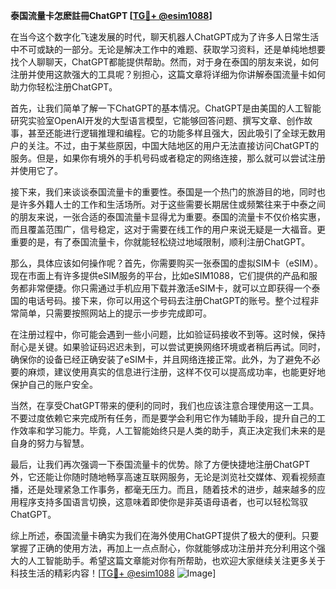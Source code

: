 **泰国流量卡怎麽註冊ChatGPT [[TG💪+ @esim1088](https://t.me/s/esim1088)]**

在当今这个数字化飞速发展的时代，聊天机器人ChatGPT成为了许多人日常生活中不可或缺的一部分。无论是解决工作中的难题、获取学习资料，还是单纯地想要找个人聊聊天，ChatGPT都能提供帮助。然而，对于身在泰国的朋友来说，如何注册并使用这款强大的工具呢？别担心，这篇文章将详细为你讲解泰国流量卡如何助力你轻松注册ChatGPT。

首先，让我们简单了解一下ChatGPT的基本情况。ChatGPT是由美国的人工智能研究实验室OpenAI开发的大型语言模型，它能够回答问题、撰写文章、创作故事，甚至还能进行逻辑推理和编程。它的功能多样且强大，因此吸引了全球无数用户的关注。不过，由于某些原因，中国大陆地区的用户无法直接访问ChatGPT的服务。但是，如果你有境外的手机号码或者稳定的网络连接，那么就可以尝试注册并使用它了。

接下来，我们来谈谈泰国流量卡的重要性。泰国是一个热门的旅游目的地，同时也是许多外籍人士的工作和生活场所。对于这些需要长期居住或频繁往来于中泰之间的朋友来说，一张合适的泰国流量卡显得尤为重要。泰国的流量卡不仅价格实惠，而且覆盖范围广，信号稳定，这对于需要在线工作的用户来说无疑是一大福音。更重要的是，有了泰国流量卡，你就能轻松绕过地域限制，顺利注册ChatGPT。

那么，具体应该如何操作呢？首先，你需要购买一张泰国的虚拟SIM卡（eSIM）。现在市面上有许多提供eSIM服务的平台，比如eSIM1088，它们提供的产品和服务都非常便捷。你只需通过手机应用下载并激活eSIM卡，就可以立即获得一个泰国的电话号码。接下来，你可以用这个号码去注册ChatGPT的账号。整个过程非常简单，只需要按照网站上的提示一步步完成即可。

在注册过程中，你可能会遇到一些小问题，比如验证码接收不到等。这时候，保持耐心是关键。如果验证码迟迟未到，可以尝试更换网络环境或者稍后再试。同时，确保你的设备已经正确安装了eSIM卡，并且网络连接正常。此外，为了避免不必要的麻烦，建议使用真实的信息进行注册，这样不仅可以提高成功率，也能更好地保护自己的账户安全。

当然，在享受ChatGPT带来的便利的同时，我们也应该注意合理使用这一工具。不要过度依赖它来完成所有任务，而是要学会利用它作为辅助手段，提升自己的工作效率和学习能力。毕竟，人工智能始终只是人类的助手，真正决定我们未来的是自身的努力与智慧。

最后，让我们再次强调一下泰国流量卡的优势。除了方便快捷地注册ChatGPT外，它还能让你随时随地畅享高速互联网服务，无论是浏览社交媒体、观看视频直播，还是处理紧急工作事务，都毫无压力。而且，随着技术的进步，越来越多的应用程序支持多国语言切换，这意味着即使你是非英语母语者，也可以轻松驾驭ChatGPT。

综上所述，泰国流量卡确实为我们在海外使用ChatGPT提供了极大的便利。只要掌握了正确的使用方法，再加上一点点耐心，你就能够成功注册并充分利用这个强大的人工智能助手。希望这篇文章能对你有所帮助，也欢迎大家继续关注更多关于科技生活的精彩内容！[[TG💪+ @esim1088](https://t.me/s/esim1088) ![Image](https://i.postimg.cc/4NQfJmqS/Snipaste-2025-05-13-00-14-12.png)]